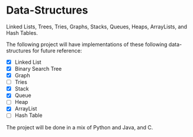 # Data-Structures
Linked Lists, Trees, Tries, Graphs, Stacks, Queues, Heaps, ArrayLists, and Hash Tables.

The following project will have implementations of these following data-structures for future reference:
- [X] Linked List
- [X] Binary Search Tree
- [X] Graph
- [ ] Tries
- [X] Stack
- [X] Queue
- [ ] Heap
- [X] ArrayList
- [ ] Hash Table

The project will be done in a mix of Python and Java, and C.

